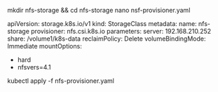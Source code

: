 mkdir nfs-storage && cd nfs-storage
nano nsf-provisioner.yaml

apiVersion: storage.k8s.io/v1
kind: StorageClass
metadata:
  name: nfs-storage
provisioner: nfs.csi.k8s.io
parameters:
  server: 192.168.210.252
  share: /volume1/k8s-data
reclaimPolicy: Delete
volumeBindingMode: Immediate
mountOptions:
  - hard
  - nfsvers=4.1
  
kubectl apply -f nfs-provisioner.yaml
